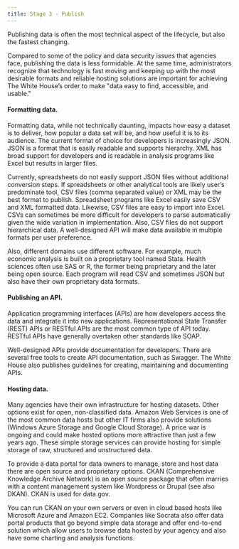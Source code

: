 ```yaml
---
title: Stage 3 - Publish
---
```


<div class="highlight-pullout">Publishing data is often the most technical aspect of the lifecycle, but also the fastest changing.</div>

Compared to some of the policy and data security issues that agencies face, publishing the data is less formidable. At the same time, administrators recognize that technology is fast moving and keeping up with the most desirable formats and reliable hosting solutions are important for achieving The White House’s order to make "data easy to find, accessible, and usable."

#### Formatting data. 

Formatting data, while not technically daunting, impacts how easy a dataset is to deliver, how popular a data set will be, and how useful it is to its audience. The current format of choice for developers is increasingly JSON. JSON is a format that is easily readable and supports hierarchy. XML has broad support for developers and is readable in analysis programs like Excel but results in larger files.

Currently, spreadsheets do not easily support JSON files without additional conversion steps. If spreadsheets or other analytical tools are likely user’s predominate tool, CSV files (comma separated value) or XML may be the best format to publish. Spreadsheet programs like Excel easily save CSV and XML formatted data. Likewise, CSV files are easy to import into Excel. CSVs can sometimes be more difficult for developers to parse automatically given the wide variation in implementation. Also, CSV files do not support hierarchical data. A well-designed API will make data available in multiple formats per user preference.

Also, different domains use different software. For example, much economic analysis is built on a proprietary tool named Stata. Health sciences often use SAS or R, the former being proprietary and the later being open source. Each program will read CSV and sometimes JSON but also have their own proprietary data formats. 

#### Publishing an API. 

Application programming interfaces (APIs) are how developers access the data and integrate it into new applications. Representational State Transfer (REST) APIs or RESTful APIs are the most common type of API today. RESTful APIs have generally overtaken other standards like SOAP.

Well-designed APIs provide documentation for developers. There are several free tools to create API documentation, such as Swagger. The White House also publishes guidelines for creating, maintaining and documenting APIs.

#### Hosting data.

Many agencies have their own infrastructure for hosting datasets. Other options exist for open, non-classified data. Amazon Web Services is one of the most common data hosts but other IT firms also provide solutions (Windows Azure Storage and Google Cloud Storage). A price war is ongoing and could make hosted options more attractive than just a few years ago. These simple storage services can provide hosting for simple storage of raw, structured and unstructured data.

To provide a data portal for data owners to manage, store and host data there are open source and proprietary options. CKAN (Comprehensive Knowledge Archive Network) is an open source package that often marries with a content management system like Wordpress or Drupal (see also DKAN). CKAN is used for data.gov.

You can run CKAN on your own servers or even in cloud based hosts like Microsoft Azure and Amazon EC2. Companies like Socrata also offer data portal products that go beyond simple data storage and offer end-to-end solution which allow users to browse data hosted by your agency and also have some charting and analysis functions.
